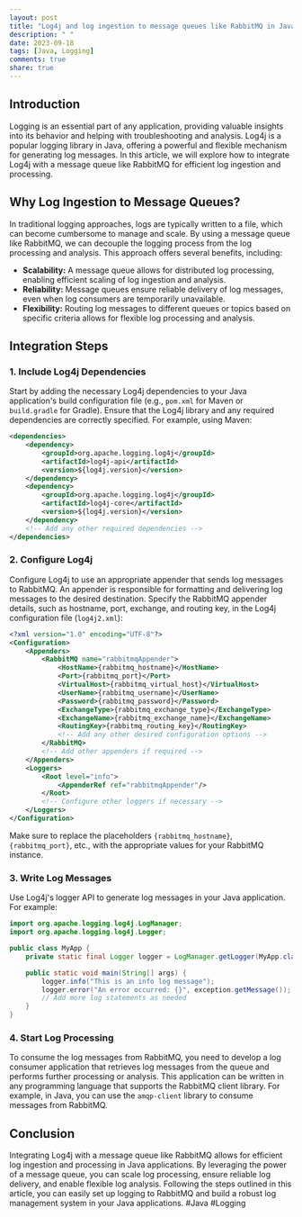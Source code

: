 ```yaml
---
layout: post
title: "Log4j and log ingestion to message queues like RabbitMQ in Java applications"
description: " "
date: 2023-09-18
tags: [Java, Logging]
comments: true
share: true
---
```


## Introduction
Logging is an essential part of any application, providing valuable insights into its behavior and helping with troubleshooting and analysis. Log4j is a popular logging library in Java, offering a powerful and flexible mechanism for generating log messages. In this article, we will explore how to integrate Log4j with a message queue like RabbitMQ for efficient log ingestion and processing.

## Why Log Ingestion to Message Queues?

In traditional logging approaches, logs are typically written to a file, which can become cumbersome to manage and scale. By using a message queue like RabbitMQ, we can decouple the logging process from the log processing and analysis. This approach offers several benefits, including:
- **Scalability:** A message queue allows for distributed log processing, enabling efficient scaling of log ingestion and analysis.
- **Reliability:** Message queues ensure reliable delivery of log messages, even when log consumers are temporarily unavailable.
- **Flexibility:** Routing log messages to different queues or topics based on specific criteria allows for flexible log processing and analysis.

## Integration Steps

### 1. Include Log4j Dependencies
Start by adding the necessary Log4j dependencies to your Java application's build configuration file (e.g., `pom.xml` for Maven or `build.gradle` for Gradle). Ensure that the Log4j library and any required dependencies are correctly specified. For example, using Maven:

```xml
<dependencies>
    <dependency>
        <groupId>org.apache.logging.log4j</groupId>
        <artifactId>log4j-api</artifactId>
        <version>${log4j.version}</version>
    </dependency>
    <dependency>
        <groupId>org.apache.logging.log4j</groupId>
        <artifactId>log4j-core</artifactId>
        <version>${log4j.version}</version>
    </dependency>
    <!-- Add any other required dependencies -->
</dependencies>
```

### 2. Configure Log4j
Configure Log4j to use an appropriate appender that sends log messages to RabbitMQ. An appender is responsible for formatting and delivering log messages to the desired destination.  Specify the RabbitMQ appender details, such as hostname, port, exchange, and routing key, in the Log4j configuration file (`log4j2.xml`):

```xml
<?xml version="1.0" encoding="UTF-8"?>
<Configuration>
    <Appenders>
        <RabbitMQ name="rabbitmqAppender">
            <HostName>{rabbitmq_hostname}</HostName>
            <Port>{rabbitmq_port}</Port>
            <VirtualHost>{rabbitmq_virtual_host}</VirtualHost>
            <UserName>{rabbitmq_username}</UserName>
            <Password>{rabbitmq_password}</Password>
            <ExchangeType>{rabbitmq_exchange_type}</ExchangeType>
            <ExchangeName>{rabbitmq_exchange_name}</ExchangeName>
            <RoutingKey>{rabbitmq_routing_key}</RoutingKey>
            <!-- Add any other desired configuration options -->
        </RabbitMQ>
        <!-- Add other appenders if required -->
    </Appenders>
    <Loggers>
        <Root level="info">
            <AppenderRef ref="rabbitmqAppender"/>
        </Root>
        <!-- Configure other loggers if necessary -->
    </Loggers>
</Configuration>
```

Make sure to replace the placeholders `{rabbitmq_hostname}`, `{rabbitmq_port}`, etc., with the appropriate values for your RabbitMQ instance.

### 3. Write Log Messages
Use Log4j's logger API to generate log messages in your Java application. For example:

```java
import org.apache.logging.log4j.LogManager;
import org.apache.logging.log4j.Logger;

public class MyApp {
    private static final Logger logger = LogManager.getLogger(MyApp.class);

    public static void main(String[] args) {
        logger.info("This is an info log message");
        logger.error("An error occurred: {}", exception.getMessage());
        // Add more log statements as needed
    }
}
```

### 4. Start Log Processing
To consume the log messages from RabbitMQ, you need to develop a log consumer application that retrieves log messages from the queue and performs further processing or analysis. This application can be written in any programming language that supports the RabbitMQ client library. For example, in Java, you can use the `amqp-client` library to consume messages from RabbitMQ.

## Conclusion
Integrating Log4j with a message queue like RabbitMQ allows for efficient log ingestion and processing in Java applications. By leveraging the power of a message queue, you can scale log processing, ensure reliable log delivery, and enable flexible log analysis. Following the steps outlined in this article, you can easily set up logging to RabbitMQ and build a robust log management system in your Java applications. #Java #Logging